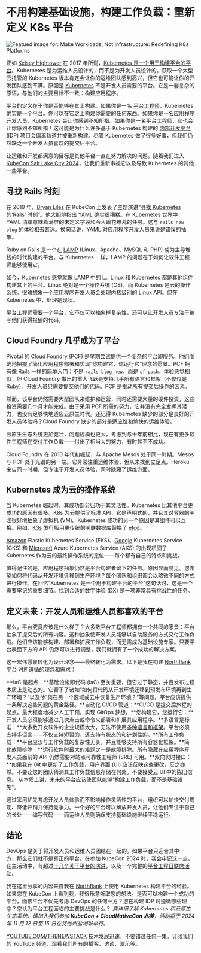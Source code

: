 # 不用构建基础设施，构建工作负载：重新定义 K8s 平台

![Featued image for: Make Workloads, Not Infrastructure: Redefining K8s Platforms](https://cdn.thenewstack.io/media/2024/10/157865ae-redefiningkubernetesplatforms-1024x576.jpg)

正如 [Kelsey Hightower](https://www.linkedin.com/in/kelsey-hightower-849b342b1/) 在 2017 年所说，[Kubernetes 是一个用于构建平台的平台](https://opensource.com/article/18/1/kelsey-hightower-kubernetes-community)。Kubernetes 是为运维人员设计的，而不是为开发人员设计的。获取一个大型云托管的 Kubernetes 版本肯定会让你的运维团队感到高兴，但它也可能让你的开发团队感到不满。原因是 [Kubernetes](https://roadmap.sh/kubernetes) 不是开发人员需要的平台。它是一套复杂的原语，与他们的主要目标不一致：构建应用程序。

平台的定义在于你是否能够在其上构建。如果你是一名 [平台工程师](https://thenewstack.io/platform-engineering/)，Kubernetes 确实是一个平台。你可以在它之上构建你需要的任何东西。如果你是一名应用程序开发人员，Kubernetes 会让你感到不知所措。如果你是一名平台工程师，它也会让你感到不知所措！这可能是为什么许多基于 Kubernetes 构建的 [内部开发平台](https://thenewstack.io/7-core-elements-of-an-internal-developer-platform/) (IDP) 项目会偏离轨道并被重新构建。尽管 Kubernetes 做了很多好事，但我们仍然缺乏一个开发人员喜欢的提交后平台。

让运维和开发都满意的目标是其他平台一直在努力解决的问题。随着我们进入 [KubeCon Salt Lake City 2024](https://thenewstack.io/event/kubecon-cloudnativecon-north-america/)，让我们重新审视它以及导致 Kubernetes 的其他一些平台。

## 寻找 Rails 时刻

在 2019 年，[Bryan Liles](https://www.linkedin.com/in/bryanliles/) 在 KubeCon 上发表了主题演讲“[寻找 Kubernetes 的‘Rails’ 时刻](https://www.youtube.com/watch?v=ZqQTEdHVaCw)”。他大胆地指出 [YAML 确实很糟糕](https://thenewstack.io/yall-against-my-lingo-why-everyone-hates-on-yaml/)。在 Kubernetes 世界中，YAML 清单意味着满屏的未定义字段和令人眼花缭乱的任务。这与 `rails new blog` 的体验相去甚远。换句话说，YAML 对应用程序开发人员来说是错误的抽象。

Ruby on Rails 是一个在 [LAMP](https://thenewstack.io/install-a-full-lamp-stack-on-a-debian-server/) (Linux、Apache、MySQL 和 PHP) 成为主导堆栈的时代构建的平台。与 Kubernetes 一样，LAMP 的问题在于如何让软件工程师能够使用它。

如今，Kubernetes 感觉就像 LAMP 中的 L。Linux 和 Kubernetes 都是其他组件构建其上的平台。Linux 绝对是一个操作系统 (OS)，而 Kubernetes 是云的操作系统。很难想象一个应用程序开发人员会处理内核级别的 Linux API。但在 Kubernetes 中，处理是现状。

平台工程师需要一个平台，它不仅可以抽象掉复杂性，还可以让开发人员专注于编写他们获得报酬的代码。

## Cloud Foundry 几乎成为了平台

Pivotal 的 [Cloud Foundry](https://www.cloudfoundry.org/?utm_content=inline+mention) (PCF) 是早期尝试提供一个复杂的平台即服务。他们准确地把握了简化应用程序部署和实现“你构建它，你运行它”理念的愿景。PCF 拥有像 Rails 一样的简单入门；不是 `rails blog new`，而是 `cf push`。体验感觉相似，但 Cloud Foundry 做出的重大飞跃是支持几乎所有语言和框架（不仅仅是 Ruby）。开发人员只需要提交他们的代码。PCF 是推动所有提交后操作的因素。

然而，该平台仍然需要大型团队来维护和运营，同时还需要大量的硬件投资，这些投资需要几个月才能完成。由于采用 PCF 所需的努力，它并没有完全发挥其潜力，也没有足够快地适应云原生时代。还记得 Kubernetes 缺少的部分是良好的开发人员体验吗？Cloud Foundry 缺少的部分是适应性和愉快的运维体验。

云原生生态系统更加健壮，问题规模也更大，考虑到与十年前相比，现在有更多软件工程师在交付工作负载——付出了相当大的努力，有时甚至不成功。

Cloud Foundry 在 2010 年代初崛起，与 Apache Mesos 处于同一时期。Mesos 与 PCF 处于光谱的另一端。它非常注重运维体验，但从未找到立足点。Heroku 来自同一时期，但专注于开发人员体验，同时隐藏了运维方面。

## Kubernetes 成为云的操作系统
当 Kubernetes 崛起时，其成功部分归功于其灵活性。Kubernetes 比其他平台更成功的原因有很多。K8s 为云提供了标准 API，它是声明式的，并且其对容器的关注很好地抽象了虚拟机 (VM)。Kubernetes 成功的另一个原因是其组件可以互换。例如，[K3s](https://k3s.io/) 发行版用更传统的关联数据库替换了 [etcd](https://thenewstack.io/about-etcd-the-distributed-key-value-store-used-for-kubernetes-googles-cluster-container-manager/)。

[Amazon](https://aws.amazon.com/?utm_content=inline+mention) Elastic Kubernetes Service (EKS)、[Google](https://cloud.google.com/?utm_content=inline+mention) Kubernetes Service (GKS) 和 [Microsoft](https://news.microsoft.com/?utm_content=inline+mention) Azure Kubernetes Service (AKS) 的出现巩固了 Kubernetes 作为云的最终操作系统的定位——每个都有自己的特点和挑战。

值得记住的是，应用程序抽象仍然是平台构建者留下的任务。原因显而易见。您希望如何将代码从开发环境迁移到生产环境？每个团队和组织都会以略微不同的方式进行操作。在回忆“Kubernetes 是一个用于构建平台的平台”这句话时，这是一个需要牢记的重要细节。找到合适的数字体验 (DX) 是一项非常具有挑战性的任务。

## 定义未来：开发人员和运维人员都喜欢的平台
那么，平台究竟应该是什么样子？大多数平台工程师都拥有一个共同的愿景：平台抽象了提交后的所有内容。这种抽象使开发人员能够以自助服务的方式交付工作负载。他们应该能够构建、部署和扩展工作负载，而无需成为基础设施专家。只要平台表面下方的 API 仍然可以进行调整，我们就拥有了一个成功的解决方案。

这一宏伟愿景转化为设计理念——最终转化为需求。以下是我在构建 [Northflank 平台](https://northflank.com/) 时所遵循的理念和需求：

**IaC 是起点：**基础设施即代码 (IaC) 至关重要，但它过于静态，并且发布过程本质上是动态的。它留下了诸如“如何将代码从开发环境迁移到预发布环境再到生产环境？”以及“如何在另一个区域或云中恢复生产环境？”等问题。平台应该提供一条解决这些问题的黄金路径。**自动化 CI/CD 管道：**CI/CD 是提交后旅程的起点。最大程度地减少人工干预，实现 GitOps 梦想。**您构建它，您运行它：**开发人员必须能够通过几次点击或命令来部署和扩展其应用程序。**多语言是标准：**大多数开发软件的企业规模太大，无法不使用[多种语言和框架](https://thenewstack.io/programming-languages/)。平台必须支持多语言——不仅支持短暂的，还支持有状态的和计划性的。**所有工作负载：**平台应该与工作负载的复杂性无关，并且能够支持所有容器化框架。**简化故障排除：**运行软件时最大的难题之一是故障排除。所有隐藏在应用程序开发人员面前的 API 仍然需要对站点可靠性工程师 (SRE) 可用。**双向实时接口：**如果我在 Git 中更新了工作负载，用户界面 (UI) 应该反映这些更改，反之亦然。不要让您的团队猜测其工作负载信息存储在何处。不要接受云 UI 中的陈旧信息。
从本质上讲，未来的平台应该使团队能够“构建工作负载，而不是基础设施”。

通过采用优先考虑开发人员体验而不影响操作灵活性的平台，组织可以加快交付周期、降低开销并保持竞争力。一个好的平台可以解放开发人员，让他们专注于自己的长处——编写代码——而运维人员则确保支持基础设施继续平稳运行。

## 结论
DevOps 是关于将开发人员和运维人员团结在一起的。如果平台只迎合其中一方，那么它们就不是真正的平台。在参加 KubeCon 2024 时，我会牢记这一点。在主活动中，有超过[十几个关于平台的演讲](https://kccncna2024.sched.com/overview/type/Platform+Engineering)，以及一个完整的[平台工程日联席活动](https://colocatedeventsna2024.sched.com/overview/type/Platform+Engineering+Day)。

我在这里分享的内容来自我在 [Northflank](https://northflank.com/) 上使用 Kubernetes 构建平台的经验。如果您在 KubeCon 上看到我，我很乐意听取您的想法。是否可以构建一个成功的平台，而该平台不优先考虑 DevOps 的任何一方？您在构建 IDP 时遵循哪些理念？您认为平台工程面临的主要挑战是什么？
*要详细了解 Kubernetes 和云原生生态系统，请加入我们参加 **KubeCon + CloudNativeCon 北美**，活动将于 2024 年 11 月 12 日至 15 日在犹他州盐湖城举行。*

[YOUTUBE.COM/THENEWSTACK](https://youtube.com/thenewstack?sub_confirmation=1)
技术发展迅速，不要错过任何一集。订阅我们的 YouTube 频道，观看我们所有的播客、访谈、演示等。